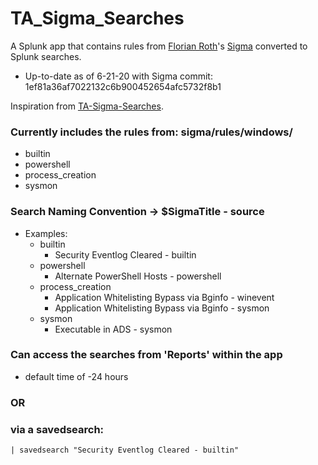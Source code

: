 # TA_Sigma_Searches
A Splunk app that contains rules from [Florian Roth](https://twitter.com/Cyb3rOps)'s [Sigma](https://github.com/Neo23x0/sigma) converted to Splunk searches.
* Up-to-date as of 6-21-20 with Sigma commit: 1ef81a36af7022132c6b900452654afc5732f8b1

Inspiration from [TA-Sigma-Searches](https://github.com/dstaulcu/TA-Sigma-Searches).
### Currently includes the rules from: sigma/rules/windows/
* builtin
* powershell
* process_creation
* sysmon

### Search Naming Convention -> $SigmaTitle - source
* Examples:
    * builtin
        * Security Eventlog Cleared - builtin
    * powershell
        * Alternate PowerShell Hosts - powershell
    * process_creation
        * Application Whitelisting Bypass via Bginfo - winevent
        * Application Whitelisting Bypass via Bginfo - sysmon
    * sysmon
        * Executable in ADS - sysmon

### Can access the searches from 'Reports' within the app
* default time of -24 hours
### OR 
### via a savedsearch:
```
| savedsearch "Security Eventlog Cleared - builtin"
```
